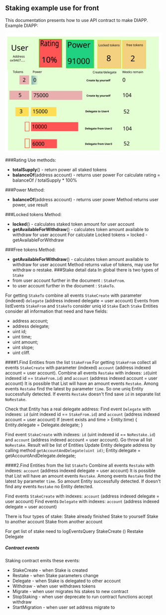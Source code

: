 ## Staking example use for front

This documentation presents how to use API contract to make DIAPP.
Example DIAPP:

![Staking](documents/svg-front/StakingFront3.svg)

###Rating
Use methods:
- **totalSupply**() - return power all staked tokens
- **balanceOf**(address account) - returns user power
For calculate rating = balanceOf / totalSupply * 100%

###Power
Method:
- **balanceOf**(address account) - returns user power
Method returns user power, use result

###Locked tokens
Method:
- **locked**() - calculates staked token amount for user account
- **getAvailableForWithdraw**() - calculates token amount available to withdraw for user account
For calculate Locked tokens =  locked - getAvailableForWithdraw

###Free tokens
Method:
- **getAvailableForWithdraw**() - calculates token amount available to withdraw for user account
Method returns value of tokens, may use for withdraw o restake.
###Stake detail data
In global there is two types of `Stake` 
- from user account further in the document : `StakeFrom`.
- to user account further in the document : `StakeTo`.

For getting `StakeTo` combine all events `StakeCreate` with parameter (indexed) `delegate` (address indexed delegate = user account)
Events from listEvents `StakeFrom` and `StakeTo` consider uniq id `Stake`
Each `Stake` Entities consider all information that need and have fields:
- address account;
- address delegate;
- uint id;
- uint time;
- uint amount;
- uint slope;
- uint cliff.

####1.Find Entities from the list `StakeFrom` 
For getting `StakeFrom` collect all events `StakeCreate` with parameter (indexed) `account` (address indexed account = user account).
Combine all events `Restake` with indexes: `id`(uint indexed id == `StakeFrom.id`) and `account` (address indexed account = user account)
It is possible that List will have an amount events `Restake`. Among events `Restake` find the latest by parameter `time`.
So one uniq Entity successfully detected. If events `Restake` doesn't find save `id` in separate list `NoRestake`.

Check that Entity has a real delegate address:
Find event `Delegate` with indexes: `id` (uint indexed id == `StakeFrom.id`) and `account` (address indexed account = user account)
If (event exists and time > Entity.time) {
   Entity.delegate =  Delegate.delegate;
}

Find event `StakeCreate` with indexes: `id` (uint indexed id == `NoRestake.id`) and `account` (address indexed account = user account).
Go throw all list `NoRestake`. Result will be list of Entities
Update Entity delegate address by calling method `getAccountAndDelegate(uint id)`;
Entity.delegate =  getAccountAndDelegate.delegate;

####2.Find Entities from the list `StakeTo`
Combine all events `Restake` with indexes: `account` (address indexed delegate = user account)
It is possible that List will have an amount events `Restake`. Among events `Restake` find the latest by parameter `time`.
So amount Entity successfully detected. If doesn't find any events `Restake` no Entity detected.

Find events `StakeCreate` with indexes: `account` (address indexed delegate = user account)
Find events `Delegate` with indexes: `account` (address indexed delegate = user account)

There is four types of stake:
Stake already finished
Stake to yourself 
Stake to another account
Stake from another account

For get list of stake need to logEventsQuery
StakeCreate ()
Restake
Delegate
##### Contract events
Staking contract emits these events:
- StakeCreate - when Stake is created
- Restake - when Stake parameters change
- Delegate - when Stake is delegated to other account
- Withdraw - when user withdraws tokens
- Migrate - when user migrates his stakes to new contract
- StopStaking - when user deprecate to run contract functions accept withdraw
- StartMigration - when user set address migrate to